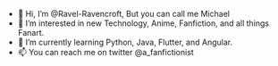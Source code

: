 - 👋 Hi, I’m @Ravel-Ravencroft, But you can call me Michael
- 👀 I’m interested in new Technology, Anime, Fanfiction, and all things Fanart.
- 🌱 I’m currently learning Python, Java, Flutter, and Angular.
- 📫 You can reach me on twitter @a_fanfictionist
